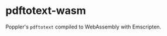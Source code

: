# pdftotext-wasm

Poppler's `pdftotext` compiled to WebAssembly with Emscripten.

<script type="module">
	import pdftotextWasm from 'https://cdn.jsdelivr.net/npm/pdftotext-wasm@0.1.0/+esm'
</script>